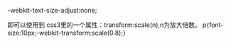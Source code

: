 
-webkit-text-size-adjust:none;

即可以使用到 css3里的一个属性：transform:scale(n),n为放大倍数。
p{font-size:10px;-webkit-transform:scale(0.8);}
